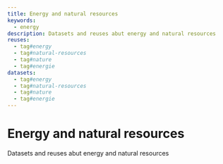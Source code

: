 ```yaml
---
title: Energy and natural resources
keywords:
  - energy
description: Datasets and reuses abut energy and natural resources
reuses:
  - tag#energy
  - tag#natural-resources
  - tag#nature
  - tag#energie
datasets:
  - tag#energy
  - tag#natural-resources
  - tag#nature
  - tag#energie
---
```

# Energy and natural resources

Datasets and reuses abut energy and natural resources
